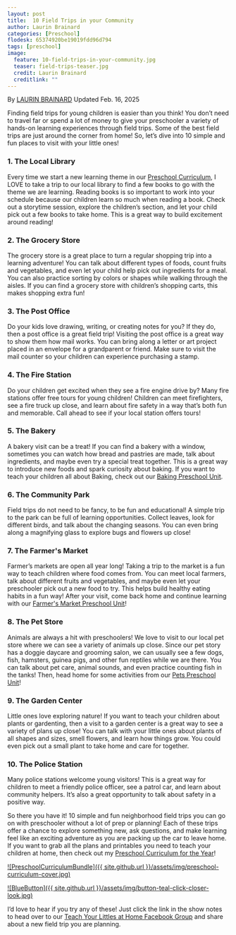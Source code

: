 ```yaml
---
layout: post
title:  10 Field Trips in your Community
author: Laurin Brainard
categories: [Preschool]
flodesk: 65374920be19019fdd96d794
tags: [preschool]
image:
  feature: 10-field-trips-in-your-community.jpg
  teaser: field-trips-teaser.jpg
  credit: Laurin Brainard
  creditlink: ""
---
```

By [LAURIN BRAINARD](https://theprimarybrain.com/menu/about/) Updated Feb. 16, 2025

Finding field trips for young children is easier than you think! You don’t need to travel far or spend a lot of money to give your preschooler a variety of hands-on learning experiences through field trips. Some of the best field trips are just around the corner from home! So, let’s dive into 10 simple and fun places to visit with your little ones!

### 1. The Local Library
Every time we start a new learning theme in our [Preschool Curriculum](https://www.teacherspayteachers.com/Product/Preschool-Curriculum-and-Lesson-Plans-Pre-K-Classroom-Homeschool-Themes-8371836?utm_source=PB%20Blog&utm_campaign=Preschool%20Curriculum%20Bundle%20Cover), I LOVE to take a trip to our local library to find a few books to go with the theme we are learning. Reading books is so important to work into your schedule because our children learn so much when reading a book. Check out a storytime session, explore the children’s section, and let your child pick out a few books to take home. This is a great way to build excitement around reading!

### 2. The Grocery Store
The grocery store is a great place to turn a regular shopping trip into a learning adventure! You can talk about different types of foods, count fruits and vegetables, and even let your child help pick out ingredients for a meal. You can also practice sorting by colors or shapes while walking through the aisles. If you can find a grocery store with children’s shopping carts, this makes shopping extra fun!

### 3. The Post Office
Do your kids love drawing, writing, or creating notes for you? If they do, then a post office is a great field trip! Visiting the post office is a great way to show them how mail works. You can bring along a letter or art project placed in an envelope for a grandparent or friend. Make sure to visit the mail counter so your children can experience purchasing a stamp.

### 4. The Fire Station
Do your children get excited when they see a fire engine drive by? Many fire stations offer free tours for young children! Children can meet firefighters, see a fire truck up close, and learn about fire safety in a way that’s both fun and memorable. Call ahead to see if your local station offers tours!

### 5. The Bakery
A bakery visit can be a treat! If you can find a bakery with a window, sometimes you can watch how bread and pastries are made, talk about ingredients, and maybe even try a special treat together. This is a great way to introduce new foods and spark curiosity about baking. If you want to teach your children all about Baking, check out our [Baking Preschool Unit](https://www.teacherspayteachers.com/Product/Baking-Theme-Preschool-Curriculum-Lesson-Plans-PreK-Homeschool-Activities-Unit-8675317).

### 6. The Community Park
Field trips do not need to be fancy, to be fun and educational! A simple trip to the park can be full of learning opportunities. Collect leaves, look for different birds, and talk about the changing seasons. You can even bring along a magnifying glass to explore bugs and flowers up close!

### 7. The Farmer's Market
Farmer’s markets are open all year long! Taking a trip to the market is a fun way to teach children where food comes from. You can meet local farmers, talk about different fruits and vegetables, and maybe even let your preschooler pick out a new food to try. This helps build healthy eating habits in a fun way! After your visit, come back home and continue learning with our [Farmer's Market Preschool Unit](https://www.teacherspayteachers.com/Product/Farmers-Market-Preschool-Curriculum-Lesson-Plans-Fruits-Vegetable-Activities-12446583)!

### 8. The Pet Store
Animals are always a hit with preschoolers! We love to visit to our local pet store where we can see a variety of animals up close. Since our pet story has a doggie daycare and grooming salon, we can usually see a few dogs, fish, hamsters, guinea pigs, and other fun reptiles while we are there. You can talk about pet care, animal sounds, and even practice counting fish in the tanks! Then, head home for some activities from our [Pets Preschool Unit](https://www.teacherspayteachers.com/Product/Pets-Theme-Preschool-Curriculum-Lesson-Plans-Activities-Animal-Printables-12143739)!

### 9. The Garden Center
Little ones love exploring nature! If you want to teach your children about plants or gardenting, then a visit to a garden center is a great way to see a variety of plans up close! You can talk with your little ones about plants of all shapes and sizes, smell flowers, and learn how things grow. You could even pick out a small plant to take home and care for together.

### 10. The Police Station
Many police stations welcome young visitors! This is a great way for children to meet a friendly police officer, see a patrol car, and learn about community helpers. It’s also a great opportunity to talk about safety in a positive way. 

So there you have it! 10 simple and fun neighborhood field trips you can go on with preschooler without a lot of prep or planning! Each of these trips offer a chance to explore something new, ask questions, and make learning feel like an exciting adventure as you are packing up the car to leave home. If you want to grab all the plans and printables you need to teach your children at home, then check out my [Preschool Curriculum for the Year](https://www.teacherspayteachers.com/Product/Preschool-Curriculum-and-Lesson-Plans-Pre-K-Classroom-Homeschool-Themes-8371836?utm_source=PB%20Blog&utm_campaign=Transportation%20Preschool%20Blog%20End%20Bundle%20Link)!

[![PreschoolCurriculumBundle]({{ site.github.url }}/assets/img/preschool-curriculum-cover.jpg)](https://www.teacherspayteachers.com/Product/Preschool-Curriculum-and-Lesson-Plans-Pre-K-Classroom-Homeschool-Themes-8371836?utm_source=PB%20Blog&utm_campaign=Preschool%20Curriculum%20Bundle%20Cover)

[![BlueButton]({{ site.github.url }}/assets/img/button-teal-click-closer-look.jpg)](https://www.teacherspayteachers.com/Product/Preschool-Curriculum-and-Lesson-Plans-Pre-K-Classroom-Homeschool-Themes-8371836?utm_source=PB%20Blog&utm_campaign=Preschool%20Curriculum%20Bundle%20Cover)

I’d love to hear if you try any of these! Just click the link in the show notes to head over to our [Teach Your Littles at Home Facebook Group](https://www.facebook.com/groups/1277293075961826) and share about a new field trip you are planning. 
